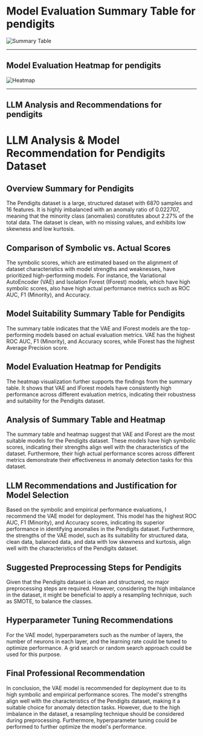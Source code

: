 # Model Evaluation Summary Table for pendigits

![Summary Table](file:////home/exouser/Downloads/UofACPCode/outputs/llm_outputs/pendigits_summary_table.png)

---

## Model Evaluation Heatmap for pendigits

![Heatmap](file:////home/exouser/Downloads/UofACPCode/outputs/llm_outputs/pendigits_rank_heatmap_sorted.png)

---

## LLM Analysis and Recommendations for pendigits

# LLM Analysis & Model Recommendation for Pendigits Dataset

## Overview Summary for Pendigits

The Pendigits dataset is a large, structured dataset with 6870 samples and 16 features. It is highly imbalanced with an anomaly ratio of 0.022707, meaning that the minority class (anomalies) constitutes about 2.27% of the total data. The dataset is clean, with no missing values, and exhibits low skewness and low kurtosis. 

## Comparison of Symbolic vs. Actual Scores

The symbolic scores, which are estimated based on the alignment of dataset characteristics with model strengths and weaknesses, have prioritized high-performing models. For instance, the Variational AutoEncoder (VAE) and Isolation Forest (IForest) models, which have high symbolic scores, also have high actual performance metrics such as ROC AUC, F1 (Minority), and Accuracy. 

## Model Suitability Summary Table for Pendigits

The summary table indicates that the VAE and IForest models are the top-performing models based on actual evaluation metrics. VAE has the highest ROC AUC, F1 (Minority), and Accuracy scores, while IForest has the highest Average Precision score. 

## Model Evaluation Heatmap for Pendigits

The heatmap visualization further supports the findings from the summary table. It shows that VAE and IForest models have consistently high performance across different evaluation metrics, indicating their robustness and suitability for the Pendigits dataset.

## Analysis of Summary Table and Heatmap

The summary table and heatmap suggest that VAE and IForest are the most suitable models for the Pendigits dataset. These models have high symbolic scores, indicating their strengths align well with the characteristics of the dataset. Furthermore, their high actual performance scores across different metrics demonstrate their effectiveness in anomaly detection tasks for this dataset.

## LLM Recommendations and Justification for Model Selection

Based on the symbolic and empirical performance evaluations, I recommend the VAE model for deployment. This model has the highest ROC AUC, F1 (Minority), and Accuracy scores, indicating its superior performance in identifying anomalies in the Pendigits dataset. Furthermore, the strengths of the VAE model, such as its suitability for structured data, clean data, balanced data, and data with low skewness and kurtosis, align well with the characteristics of the Pendigits dataset.

## Suggested Preprocessing Steps for Pendigits

Given that the Pendigits dataset is clean and structured, no major preprocessing steps are required. However, considering the high imbalance in the dataset, it might be beneficial to apply a resampling technique, such as SMOTE, to balance the classes. 

## Hyperparameter Tuning Recommendations

For the VAE model, hyperparameters such as the number of layers, the number of neurons in each layer, and the learning rate could be tuned to optimize performance. A grid search or random search approach could be used for this purpose.

## Final Professional Recommendation

In conclusion, the VAE model is recommended for deployment due to its high symbolic and empirical performance scores. The model's strengths align well with the characteristics of the Pendigits dataset, making it a suitable choice for anomaly detection tasks. However, due to the high imbalance in the dataset, a resampling technique should be considered during preprocessing. Furthermore, hyperparameter tuning could be performed to further optimize the model's performance.